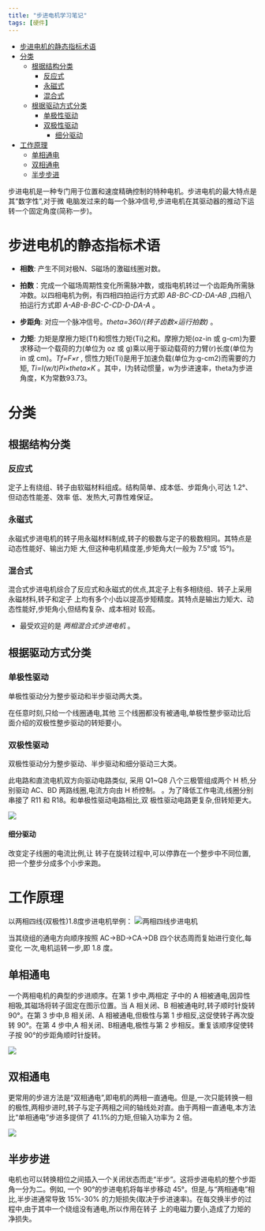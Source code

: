 ```yaml
---
title: "步进电机学习笔记"
tags: [硬件]
---
```


<!-- TOC depthFrom:1 depthTo:6 withLinks:1 updateOnSave:1 orderedList:0 -->

- [步进电机的静态指标术语](#步进电机的静态指标术语)
- [分类](#分类)
	- [根据结构分类](#根据结构分类)
		- [反应式](#反应式)
		- [永磁式](#永磁式)
		- [混合式](#混合式)
	- [根据驱动方式分类](#根据驱动方式分类)
		- [单极性驱动](#单极性驱动)
		- [双极性驱动](#双极性驱动)
			- [细分驱动](#细分驱动)
- [工作原理](#工作原理)
	- [单相通电](#单相通电)
	- [双相通电](#双相通电)
	- [半步步进](#半步步进)

<!-- /TOC -->

步进电机是一种专门用于位置和速度精确控制的特种电机。步进电机的最大特点是其“数字性”,对于微
电脑发过来的每一个脉冲信号,步进电机在其驱动器的推动下运转一个固定角度(简称一步)。

# 步进电机的静态指标术语
* **相数**: 产生不同对极N、S磁场的激磁线圈对数。
* **拍数**：完成一个磁场周期性变化所需脉冲数，或指电机转过一个齿距角所需脉冲数。以四相电机为例，有四相四拍运行方式即 _AB-BC-CD-DA-AB_ ,四相八拍运行方式即 _A-AB-B-BC-C-CD-D-DA-A_ 。
* **步距角**: 对应一个脉冲信号。*theta=360/(转子齿数×运行拍数)* 。

* **力矩**:
力矩是摩擦力矩(Tf)和惯性力矩(Ti)之和。摩擦力矩(oz-in 或 g-cm)为要求移动一个载荷的力(单位为 oz 或 g)乘以用于驱动载荷的力臂(r)长度(单位为 in 或 cm)。*Tf=F×r* , 惯性力矩(Ti)是用于加速负载(单位为:g-cm2)而需要的力矩, *Ti=I(w/t)Pi×theta×K* 。其中，I为转动惯量，w为步进速率，theta为步进角度，K为常数93.73。


# 分类

## 根据结构分类

### 反应式

定子上有绕组、转子由软磁材料组成。结构简单、成本低、步距角小,可达 1.2°、但动态性能差、效率
低、发热大,可靠性难保证。

### 永磁式
永磁式步进电机的转子用永磁材料制成,转子的极数与定子的极数相同。其特点是动态性能好、输出力矩
大,但这种电机精度差,步矩角大(一般为 7.5°或 15°)。

### 混合式
混合式步进电机综合了反应式和永磁式的优点,其定子上有多相绕组、转子上采用永磁材料,转子和定子
上均有多个小齿以提高步矩精度。其特点是输出力矩大、动态性能好,步矩角小,但结构复杂、成本相对
较高。

* 最受欢迎的是 *两相混合式步进电机* 。

## 根据驱动方式分类

### 单极性驱动
单极性驱动分为整步驱动和半步驱动两大类。

在任意时刻,只给一个线圈通电,其他
三个线圈都没有被通电,单极性整步驱动比后面介绍的双极性整步驱动的转矩要小。

### 双极性驱动

双极性驱动分为整步驱动、半步驱动和细分驱动三大类。

此电路和直流电机双方向驱动电路类似,
采用 Q1~Q8 八个三极管组成两个 H 桥,分别驱动 AC、BD 两路线圈,电流方向由 H 桥控制。
。为了降低工作电流,线圈分别串接了 R11 和 R18。和单极性驱动电路相比,双
极性驱动电路更复杂,但转矩更大。

![](http://ogw6sutvr.bkt.clouddn.com/%E6%AD%A5%E8%BF%9B%E7%94%B5%E6%9C%BA%E5%8F%8C%E6%9E%81%E6%80%A7%E9%A9%B1%E5%8A%A8%E7%94%B5%E8%B7%AF.png)

#### 细分驱动

改变定子线圈的电流比例,让
转子在旋转过程中,可以停靠在一个整步中不同位置,
把一个整步分成多个小步来跑。

# 工作原理

以两相四线(双极性)1.8度步进电机举例：
![两相四线步进电机](http://ogw6sutvr.bkt.clouddn.com/%E4%B8%A4%E7%9B%B8%E5%9B%9B%E7%BA%BF%E6%AD%A5%E8%BF%9B%E7%94%B5%E6%9C%BA.png)

当其绕组的通电方向顺序按照 AC->BD->CA->DB 四个状态周而复始进行变化,每变化
一次,电机运转一步,即 1.8 度。

## 单相通电
一个两相电机的典型的步进顺序。在第 1 步中,两相定
子中的 A 相被通电,因异性相吸,其磁场将转子固定在图示位置。当 A 相关闭、B 相被通电时,转子顺时针旋转 90°。在第 3 步中,B 相关闭、A 相被通电,但极性与第 1 步相反,这促使转子再次旋转 90°。在第 4 步中,A 相关闭、B相通电,极性与第 2 步相反。重复该顺序促使转子按 90°的步距角顺时针旋转。

![](http://ogw6sutvr.bkt.clouddn.com/%E4%B8%A4%E7%9B%B8%E7%94%B5%E6%9C%BA%E5%8D%95%E7%9B%B8%E9%80%9A%E7%94%B5.png)

## 双相通电
更常用的步进方法是“双相通电”,即电机的两相一直通电。但是,一次只能转换一相的极性,两相步进时,转子与定子两相之间的轴线处对直。由于两相一直通电,本方法比“单相通电”步进多提供了 41.1%的力矩,但输入功率为 2 倍。


![](http://ogw6sutvr.bkt.clouddn.com/%E4%B8%A4%E7%9B%B8%E7%94%B5%E6%9C%BA%E5%8F%8C%E7%9B%B8%E9%80%9A%E7%94%B5.png)

## 半步步进
电机也可以转换相位之间插入一个关闭状态而走“半步”。这将步进电机的整个步距角一分为二。例如,
一个 90°的步进电机将每半步移动 45°。但是,与“两相通电”相比,半步进通常导致 15%-30%
的力矩损失(取决于步进速率)。在每交换半步的过程中,由于其中一个绕组没有通电,所以作用在转子
上的电磁力要小,造成了力矩的净损失。
